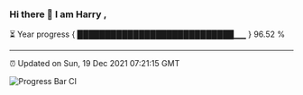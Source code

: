 ### Hi there 👋 I am Harry , 

⏳ Year progress { ████████████████████████████▁▁ } 96.52 %

---

⏰ Updated on Sun, 19 Dec 2021 07:21:15 GMT

![Progress Bar CI](https://github.com/duykhang68/duykhang68/workflows/Progress%20Bar%20CI/badge.svg)
